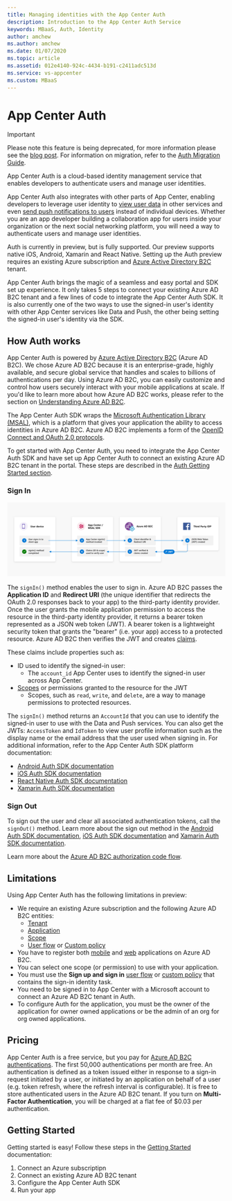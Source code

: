 ```yaml
---
title: Managing identities with the App Center Auth
description: Introduction to the App Center Auth Service
keywords: MBaaS, Auth, Identity
author: amchew
ms.author: amchew
ms.date: 01/07/2020
ms.topic: article
ms.assetid: 012e4140-924c-4434-b191-c2411adc513d
ms.service: vs-appcenter
ms.custom: MBaaS
---
```


# App Center Auth

> [!IMPORTANT]
> Please note this feature is being deprecated, for more information please see the [blog post](https://devblogs.microsoft.com/appcenter/app-center-mbaas-retirement/). For information on migration, refer to the [Auth Migration Guide](~/migration/auth/index.md).

App Center Auth is a cloud-based identity management service that enables developers to authenticate users and manage user identities.

App Center Auth also integrates with other parts of App Center, enabling developers to leverage user identity to [view user data](~/data/index.md) in other services and even [send push notifications to users](~/push/push-to-user.md#app-center-auth-set-identity) instead of individual devices. Whether you are an app developer building a collaboration app for users inside your organization or the next social networking platform, you will need a way to authenticate users and manage user identities.

Auth is currently in preview, but is fully supported. Our preview supports native iOS, Android, Xamarin and React Native. Setting up the Auth preview requires an existing Azure subscription and [Azure Active Directory B2C](https://azure.microsoft.com/services/active-directory-b2c/) tenant. 

App Center Auth brings the magic of a seamless and easy portal and SDK set up experience. It only takes 5 steps to connect your existing Azure AD B2C tenant and a few lines of code to integrate the App Center Auth SDK. It is also currently one of the two ways to use the signed-in user's identity with other App Center services like Data and Push, the other being setting the signed-in user's identity via the SDK.

## How Auth works

App Center Auth is powered by [Azure Active Directory B2C](https://azure.microsoft.com/services/active-directory-b2c/) (Azure AD B2C). We chose Azure AD B2C because it is an enterprise-grade, highly available, and secure global service that handles and scales to billions of authentications per day. Using Azure AD B2C, you can easily customize and control how users securely interact with your mobile applications at scale. If you'd like to learn more about how Azure AD B2C works, please refer to the section on [Understanding Azure AD B2C](~/auth/understanding-azure-ad-b2c.md).

The App Center Auth SDK wraps the [Microsoft Authentication Library (MSAL)](https://docs.microsoft.com/azure/active-directory/develop/msal-overview), which is a platform that gives your application the ability to access identities in Azure AD B2C. Azure AD B2C implements a form of the [OpenID Connect and OAuth 2.0 protocols](https://docs.microsoft.com/azure/active-directory-b2c/active-directory-b2c-reference-protocols). 

To get started with App Center Auth, you need to integrate the App Center Auth SDK and have set up App Center Auth to connect an existing Azure AD B2C tenant in the portal. These steps are described in the [Auth Getting Started section](~/auth/getting-started.md).

### Sign In

![App Center Token Exchange Service](./images/token-exchange-service.png)

The `signIn()` method enables the user to sign in. Azure AD B2C passes the **Application ID** and **Redirect URI** (the unique identifier that redirects the OAuth 2.0 responses back to your app) to the third-party identity provider. Once the user grants the mobile application permission to access the resource in the third-party identity provider, it returns a bearer token represented as a JSON web token (JWT). A bearer token is a lightweight security token that grants the "bearer" (i.e. your app) access to a protected resource. Azure AD B2C then verifies the JWT and creates [claims](https://docs.microsoft.com/azure/active-directory-b2c/active-directory-b2c-reference-tokens#claims). 

These claims include properties such as: 

- ID used to identify the signed-in user:
  - The `account_id` App Center uses to identify the signed-in user across App Center.  
- [Scopes](https://docs.microsoft.com/azure/active-directory/develop/v2-permissions-and-consent#scopes-and-permissions) or permissions granted to the resource for the JWT
  - Scopes, such as `read`, `write`, and `delete`, are a way to manage permissions to protected resources.

The `signIn()` method returns an `AccountId` that you can use to identify the signed-in user to use with the Data and Push services. You can also get the JWTs: `AccessToken` and `IdToken` to view user profile information such as the display name or the email address that the user used when signing in. For additional information, refer to the App Center Auth SDK platform documentation:

  - [Android Auth SDK documentation](~/sdk/auth/android.md)
  - [iOS Auth SDK documentation](~/sdk/auth/ios.md)
  - [React Native Auth SDK documentation](~/sdk/auth/react-native.md)
  - [Xamarin Auth SDK documentation](~/sdk/auth/xamarin.md)

### Sign Out

To sign out the user and clear all associated authentication tokens, call the `signOut()` method. Learn more about the sign out method in the [Android Auth SDK documentation](https://docs.microsoft.com/appcenter/sdk/auth/android#sign-out), [iOS Auth SDK documentation](https://docs.microsoft.com/appcenter/sdk/auth/ios#sign-out) and [Xamarin Auth SDK documentation](https://docs.microsoft.com/appcenter/sdk/auth/xamarin#sign-out).

Learn more about the [Azure AD B2C authorization code flow](https://docs.microsoft.com/azure/active-directory-b2c/active-directory-b2c-reference-oauth-code).

## Limitations

Using App Center Auth has the following limitations in preview:

- We require an existing Azure subscription and the following Azure AD B2C entities:
  - [Tenant](https://docs.microsoft.com/azure/active-directory-b2c/tutorial-create-tenant)
  - [Application](https://docs.microsoft.com/azure/active-directory-b2c/tutorial-register-applications)
  - [Scope](https://docs.microsoft.com/azure/active-directory-b2c/add-web-application#configure-scopes)
  - [User flow](https://docs.microsoft.com/azure/active-directory-b2c/tutorial-create-user-flows) or [Custom policy](https://docs.microsoft.com/azure/active-directory-b2c/active-directory-b2c-overview-custom)
- You have to register both [mobile](https://docs.microsoft.com/azure/active-directory-b2c/add-native-application) and [web](https://docs.microsoft.com/azure/active-directory-b2c/tutorial-register-applications#register-a-web-application) applications on Azure AD B2C.
- You can select one scope (or permission) to use with your application.
- You must use the **Sign up and sign in** [user flow](https://docs.microsoft.com/azure/active-directory-b2c/active-directory-b2c-reference-policies#user-flow-versions) or [custom policy](https://docs.microsoft.com/azure/active-directory-b2c/active-directory-b2c-overview-custom) that contains the sign-in identity task.
- You need to be signed in to App Center with a Microsoft account to connect an Azure AD B2C tenant in Auth.
- To configure Auth for the application, you must be the owner of the application for owner owned applications or be the admin of an org for org owned applications.

## Pricing

App Center Auth is a free service, but you pay for [Azure AD B2C authentications](https://azure.microsoft.com/pricing/details/active-directory-b2c/). The first 50,000 authentications per month are free. An authentication is defined as a token issued either in response to a sign-in request initiated by a user, or initiated by an application on behalf of a user (e.g. token refresh, where the refresh interval is configurable). It is free to store authenticated users in the Azure AD B2C tenant. If you turn on **Multi-Factor Authentication**, you will be charged at a flat fee of $0.03 per authentication.

## Getting Started

Getting started is easy! Follow these steps in the [Getting Started](./getting-started.md) documentation:

1. Connect an Azure subscriptipn
2. Connect an existing Azure AD B2C tenant
3. Configure the App Center Auth SDK
4. Run your app

